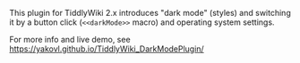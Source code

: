 This plugin for TiddlyWiki 2.x introduces "dark mode" (styles) and
switching it by a button click (`<<darkMode>>` macro) and operating system settings.

For more info and live demo, see https://yakovl.github.io/TiddlyWiki_DarkModePlugin/
